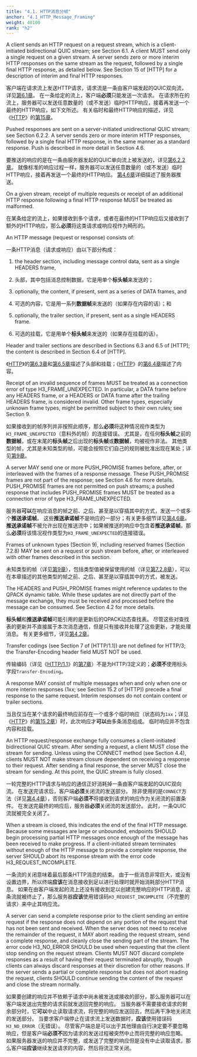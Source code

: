 ```yaml
---
title: "4.1. HTTP消息分帧"
anchor: "4.1_HTTP_Message_Framing"
weight: 40100
rank: "h2"
---
```


A client sends an HTTP request on a request stream, which is a client-initiated bidirectional QUIC stream; see Section 6.1. A client MUST send only a single request on a given stream. A server sends zero or more interim HTTP responses on the same stream as the request, followed by a single final HTTP response, as detailed below. See Section 15 of [HTTP] for a description of interim and final HTTP responses.

客户端在请求流上发送HTTP请求，请求流是一条由客户端发起的QUIC双向流，详见[第6.1章]()。
在一条给定的流上，客户端**必须**只能发送一次请求。
在请求所在的流上，服务器可以发送任意数量的（或不发送）临时HTTP响应，接着再发送一个最终的HTTP响应，如下文所述。
有关临时和最终HTTP响应的描述，详见《[HTTP]()》的[第15章]()。

Pushed responses are sent on a server-initiated unidirectional QUIC stream; see Section 6.2.2. A server sends zero or more interim HTTP responses, followed by a single final HTTP response, in the same manner as a standard response. Push is described in more detail in Section 4.6.

要推送的响应的是在一条由服务器发起的QUIC单向流上被发送的，详见[第6.2.2章]()。
就像标准的响应过程一样，服务器可以发送任意数量的（或不发送）临时HTTP响应，接着再发送一个最终的HTTP响应。
[第4.6章]()详细描述了服务器推送。

On a given stream, receipt of multiple requests or receipt of an additional HTTP response following a final HTTP response MUST be treated as malformed.

在某条给定的流上，如果接收到多个请求，或者在最终的HTTP响应后又接收到了额外的HTTP响应，那么**必须**将这类请求或响应视作为畸形的。

An HTTP message (request or response) consists of:

一条HTTP消息（请求或响应）由以下部分构成：

1. the header section, including message control data, sent as a single HEADERS frame,

1. 头部，其中包括消息控制数据，它是用单个**标头帧**来发送的；

2. optionally, the content, if present, sent as a series of DATA frames, and

2. 可选的内容，它是用一系列**数据帧**来发送的（如果存在内容的话）；和

3. optionally, the trailer section, if present, sent as a single HEADERS frame.

3. 可选的挂载，它是用单个**标头帧**来发送的（如果存在挂载的话）。

Header and trailer sections are described in Sections 6.3 and 6.5 of [HTTP]; the content is described in Section 6.4 of [HTTP].

《[HTTP]()》的[第6.3章]()和[第6.5章]()描述了头部和挂载；《[HTTP]()》的[第6.4章]()描述了内容。

Receipt of an invalid sequence of frames MUST be treated as a connection error of type H3_FRAME_UNEXPECTED. In particular, a DATA frame before any HEADERS frame, or a HEADERS or DATA frame after the trailing HEADERS frame, is considered invalid. Other frame types, especially unknown frame types, might be permitted subject to their own rules; see Section 9.

如果接收到的帧序列并非按照此顺序，那么**必须**将这种情况视作类型为`H3_FRAME_UNEXPECTED`（意料外的帧）的连接错误。
尤其是，在任何**标头帧**之前的**数据帧**，或在末尾的**标头帧**之后出现的**标头帧**或**数据帧**，均被视作非法。
其他类型的帧，尤其是未知类型的帧，可能会按照它们自己的规则被批准出现在某处；详见[第9章]()。

A server MAY send one or more PUSH_PROMISE frames before, after, or interleaved with the frames of a response message. These PUSH_PROMISE frames are not part of the response; see Section 4.6 for more details. PUSH_PROMISE frames are not permitted on push streams; a pushed response that includes PUSH_PROMISE frames MUST be treated as a connection error of type H3_FRAME_UNEXPECTED.

服务器**可以**在响应消息的帧之前、之后、甚至是以穿插其中的方式，发送一个或多个**推送承诺帧**。
这些**推送承诺帧**不是响应的一部分；有关更多细节详见[第4.6章]()。
**推送承诺帧**不被允许出现在推送流中；如果被推送的响应中包含着**推送承诺帧**，那么**必须**将该情况视作类型为`H3_FRAME_UNEXPECTED`的连接错误。

Frames of unknown types (Section 9), including reserved frames (Section 7.2.8) MAY be sent on a request or push stream before, after, or interleaved with other frames described in this section.

未知类型的帧（详见[第9章]()），包括类型值被保留使用的帧（详见[第7.2.8章]()），可以在本章描述的其他类型的帧之前、之后、甚至是以穿插其中的方式，被发送。

The HEADERS and PUSH_PROMISE frames might reference updates to the QPACK dynamic table. While these updates are not directly part of the message exchange, they must be received and processed before the message can be consumed. See Section 4.2 for more details.

**标头帧**和**推送承诺帧**可能引用的是更新后的QPACK动态查找表。
尽管这些对查找表的更新并不直接属于本次消息通信，但是只有接收并处理了这些更新，才能处理消息。
有关更多细节，详见[第4.2章]()。

Transfer codings (see Section 7 of [HTTP/1.1]) are not defined for HTTP/3; the Transfer-Encoding header field MUST NOT be used.

传输编码（详见《[HTTP/1.1]()》的[第7章]()）不是为HTTP/3定义的；**必须不**使用标头字段`Transfer-Encoding`。

A response MAY consist of multiple messages when and only when one or more interim responses (1xx; see Section 15.2 of [HTTP]) precede a final response to the same request. Interim responses do not contain content or trailer sections.

当且仅当在某个请求的最终响应前存在一个或多个临时响应（状态码为`1xx`；详见《[HTTP]()》的[第15.2章]()）时，此次响应才**可以**由多条消息组成。
临时响应并不包含内容和挂载。

An HTTP request/response exchange fully consumes a client-initiated bidirectional QUIC stream. After sending a request, a client MUST close the stream for sending. Unless using the CONNECT method (see Section 4.4), clients MUST NOT make stream closure dependent on receiving a response to their request. After sending a final response, the server MUST close the stream for sending. At this point, the QUIC stream is fully closed.

一轮完整的HTTP请求与响应的通信正好消耗掉一条由客户端发起的QUIC双向流。
在发送完请求后，客户端**必须**关闭流的发送部分。
除非使用的是`CONNECT`方法（详见[第4.4章]()），否则客户端**必须不**将接收到请求的响应作为关闭流的前置条件。
在发送完最终的响应后，服务器**必须**关闭流的发送部分。
此时，一条QUIC流就被完全关闭了。

When a stream is closed, this indicates the end of the final HTTP message. Because some messages are large or unbounded, endpoints SHOULD begin processing partial HTTP messages once enough of the message has been received to make progress. If a client-initiated stream terminates without enough of the HTTP message to provide a complete response, the server SHOULD abort its response stream with the error code H3_REQUEST_INCOMPLETE.

一条流的关闭意味着最后那条HTTP消息的结束。
由于一些消息非常巨大，或没有设置边界，所以终端**应该**在消息接收到足以进行处理时就开始消耗部分HTTP消息。
如果在由客户端发起的流上还没有接收到足以创建完整响应的HTTP消息，这条流就被终止了，那么服务器**应该**使用错误码`H3_REQUEST_INCOMPLETE`（不完整的请求）来中止其响应流。

A server can send a complete response prior to the client sending an entire request if the response does not depend on any portion of the request that has not been sent and received. When the server does not need to receive the remainder of the request, it MAY abort reading the request stream, send a complete response, and cleanly close the sending part of the stream. The error code H3_NO_ERROR SHOULD be used when requesting that the client stop sending on the request stream. Clients MUST NOT discard complete responses as a result of having their request terminated abruptly, though clients can always discard responses at their discretion for other reasons. If the server sends a partial or complete response but does not abort reading the request, clients SHOULD continue sending the content of the request and close the stream normally.

如果要创建的响应并不依赖于请求中尚未被发送或接收的部分，那么服务器可以在客户端发送出完整的请求前就发送回完整的响应。
当服务器不需要接收请求的剩余部分时，它**可以**中止读取请求流，将完整的响应发送回去，然后再干净地关闭流的发送部分。
当要求客户端停止在请求流上发送数据时，**应该**使用错误码`H3_NO_ERROR`（无错误）。
尽管客户端总是可以出于其他理由自行决定要不要忽略响应，但是客户端**必须不**因为请求的发送过程被突然中止而将完整的响应忽略。
如果服务器发送的响应并不完整，或发送了完整的响应但是没有中止读取请求，那么客户端**应该**继续发送请求的内容，然后将流正常关闭。
